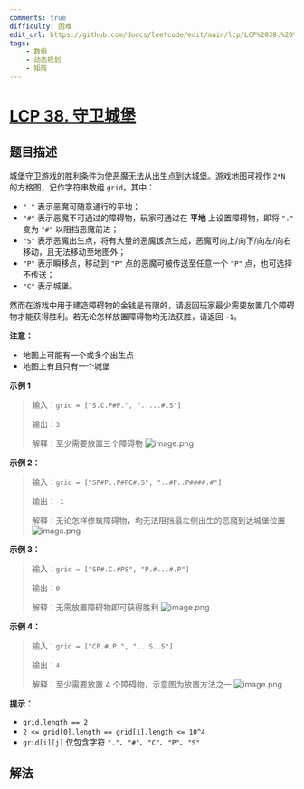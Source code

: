 ```yaml
---
comments: true
difficulty: 困难
edit_url: https://github.com/doocs/leetcode/edit/main/lcp/LCP%2038.%20%E5%AE%88%E5%8D%AB%E5%9F%8E%E5%A0%A1/README.md
tags:
    - 数组
    - 动态规划
    - 矩阵
---
```


# [LCP 38. 守卫城堡](https://leetcode.cn/problems/7rLGCR)

## 题目描述

<!-- 这里写题目描述 -->

城堡守卫游戏的胜利条件为使恶魔无法从出生点到达城堡。游戏地图可视作 `2*N` 的方格图，记作字符串数组 `grid`，其中：

-   `"."` 表示恶魔可随意通行的平地；
-   `"#"` 表示恶魔不可通过的障碍物，玩家可通过在 **平地** 上设置障碍物，即将 `"."` 变为 `"#"` 以阻挡恶魔前进；
-   `"S"` 表示恶魔出生点，将有大量的恶魔该点生成，恶魔可向上/向下/向左/向右移动，且无法移动至地图外；
-   `"P"` 表示瞬移点，移动到 `"P"` 点的恶魔可被传送至任意一个 `"P"` 点，也可选择不传送；
-   `"C"` 表示城堡。

然而在游戏中用于建造障碍物的金钱是有限的，请返回玩家最少需要放置几个障碍物才能获得胜利。若无论怎样放置障碍物均无法获胜，请返回 `-1`。

**注意：**

-   地图上可能有一个或多个出生点
-   地图上有且只有一个城堡

**示例 1**

> 输入：`grid = ["S.C.P#P.", ".....#.S"]`
>
> 输出：`3`
>
> 解释：至少需要放置三个障碍物
> ![image.png](https://fastly.jsdelivr.net/gh/doocs/leetcode@main/lcp/LCP%2038.%20%E5%AE%88%E5%8D%AB%E5%9F%8E%E5%A0%A1/images/1614828255-uuNdNJ-image.png)

**示例 2：**

> 输入：`grid = ["SP#P..P#PC#.S", "..#P..P####.#"]`
>
> 输出：`-1`
>
> 解释：无论怎样修筑障碍物，均无法阻挡最左侧出生的恶魔到达城堡位置
> ![image.png](https://fastly.jsdelivr.net/gh/doocs/leetcode@main/lcp/LCP%2038.%20%E5%AE%88%E5%8D%AB%E5%9F%8E%E5%A0%A1/images/1614828208-oFlpVs-image.png)

**示例 3：**

> 输入：`grid = ["SP#.C.#PS", "P.#...#.P"]`
>
> 输出：`0`
>
> 解释：无需放置障碍物即可获得胜利
> ![image.png](https://fastly.jsdelivr.net/gh/doocs/leetcode@main/lcp/LCP%2038.%20%E5%AE%88%E5%8D%AB%E5%9F%8E%E5%A0%A1/images/1614828242-oveClu-image.png)

**示例 4：**

> 输入：`grid = ["CP.#.P.", "...S..S"]`
>
> 输出：`4`
>
> 解释：至少需要放置 4 个障碍物，示意图为放置方法之一
> ![image.png](https://fastly.jsdelivr.net/gh/doocs/leetcode@main/lcp/LCP%2038.%20%E5%AE%88%E5%8D%AB%E5%9F%8E%E5%A0%A1/images/1614828218-sIAYkb-image.png)

**提示：**

-   `grid.length == 2`
-   `2 <= grid[0].length == grid[1].length <= 10^4`
-   `grid[i][j]` 仅包含字符 `"."`、`"#"`、`"C"`、`"P"`、`"S"`

## 解法

<!-- end -->
